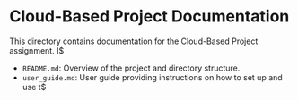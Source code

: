 # Cloud-Based Project Documentation

This directory contains documentation for the Cloud-Based Project assignment. I$

- `README.md`: Overview of the project and directory structure.
- `user_guide.md`: User guide providing instructions on how to set up and use t$


